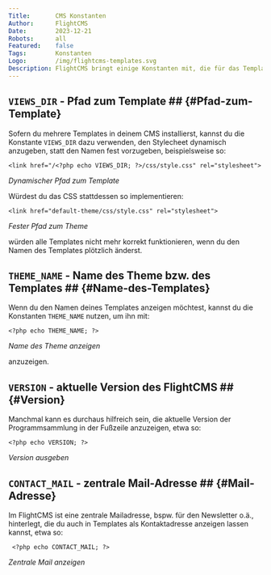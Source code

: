 ```yaml
---
Title:       CMS Konstanten
Author:      FlightCMS
Date:        2023-12-21
Robots:      all
Featured:	 false
Tags:        Konstanten
Logo:        /img/flightcms-templates.svg
Description: FlightCMS bringt einige Konstanten mit, die für das Templating hilfreich sind.
---
```

## `VIEWS_DIR` - Pfad zum Template ## {#Pfad-zum-Template}
	
Sofern du mehrere Templates in deinem CMS installierst, kannst du die Konstante `VIEWS_DIR` dazu verwenden, den Stylecheet dynamisch anzugeben, statt den Namen fest vorzugeben, beispielsweise so:

	<link href="/<?php echo VIEWS_DIR; ?>/css/style.css" rel="stylesheet">
_Dynamischer Pfad zum Template_
	
Würdest du das CSS stattdessen so implementieren:

	<link href="default-theme/css/style.css" rel="stylesheet">
_Fester Pfad zum Theme_
	
würden alle Templates nicht mehr korrekt funktionieren, wenn du den Namen des Templates plötzlich änderst.

## `THEME_NAME` - Name des Theme bzw. des Templates ## {#Name-des-Templates}
	
Wenn du den Namen deines Templates anzeigen möchtest, kannst du die Konstanten `THEME_NAME` nutzen, um ihn mit:

	<?php echo THEME_NAME; ?>
_Name des Theme anzeigen_

anzuzeigen.

## `VERSION` - aktuelle Version des FlightCMS ## {#Version}
	
Manchmal kann es durchaus hilfreich sein, die aktuelle Version der Programmsammlung in der Fußzeile anzuzeigen, etwa so:

	<?php echo VERSION; ?>
_Version ausgeben_

## `CONTACT_MAIL` - zentrale Mail-Adresse ## {#Mail-Adresse}
	
Im FlightCMS ist eine zentrale Mailadresse, bspw. für den Newsletter o.ä., hinterlegt, die du auch in Templates als Kontaktadresse anzeigen lassen kannst, etwa so:

	 <?php echo CONTACT_MAIL; ?>
_Zentrale Mail anzeigen_